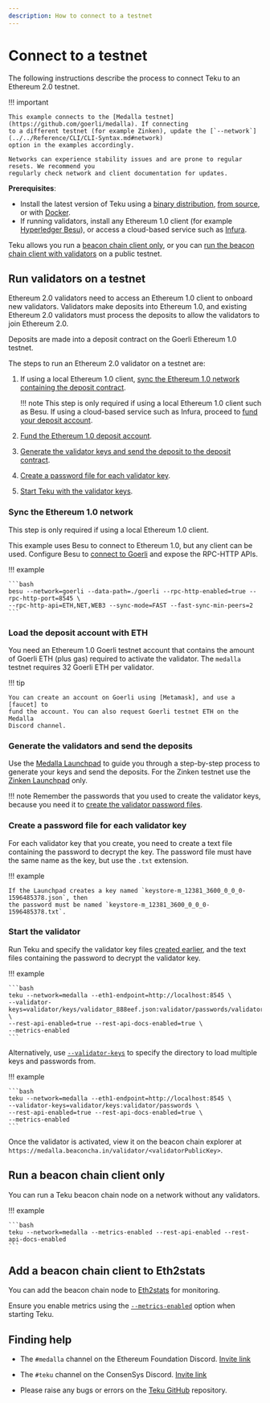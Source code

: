 ```yaml
---
description: How to connect to a testnet
---
```


# Connect to a testnet

The following instructions describe the process to connect Teku to an Ethereum 2.0 testnet.

!!! important

    This example connects to the [Medalla testnet](https://github.com/goerli/medalla). If connecting
    to a different testnet (for example Zinken), update the [`--network`](../../Reference/CLI/CLI-Syntax.md#network)
    option in the examples accordingly.

    Networks can experience stability issues and are prone to regular resets. We recommend you
    regularly check network and client documentation for updates.

**Prerequisites**:

* Install the latest version of Teku using a [binary distribution](Install-Binaries.md),
    [from source](Build-From-Source.md), or with [Docker](Run-Docker-Image.md).
* If running validators, install any Ethereum 1.0 client (for example [Hyperledger Besu]), or access a
    cloud-based service such as [Infura].

Teku allows you run a [beacon chain client only], or you can [run the beacon chain client
with validators] on a public testnet.

## Run validators on a testnet

Ethereum 2.0 validators need to access an Ethereum 1.0 client to onboard new validators.
Validators make deposits into Ethereum 1.0, and existing Ethereum 2.0 validators must
process the deposits to allow the validators to join Ethereum 2.0.

Deposits are made into a deposit contract on the Goerli Ethereum 1.0 testnet.

The steps to run an Ethereum 2.0 validator on a testnet are:

1. If using a local Ethereum 1.0 client, [sync the Ethereum 1.0 network containing
    the deposit contract](#sync-the-ethereum-10-network).

    !!! note
        This step is only required if using a local Ethereum 1.0 client such as Besu.
        If using a cloud-based service such as Infura, proceed to
        [fund your deposit account](#load-the-deposit-account-with-eth).

1. [Fund the Ethereum 1.0 deposit account](#load-the-deposit-account-with-eth).

1. [Generate the validator keys and send the deposit to the deposit
    contract](#generate-the-validators-and-send-the-deposits).

1. [Create a password file for each validator key](#create-a-password-file-for-each-validator-key).

1. [Start Teku with the validator keys](#start-the-validator).

### Sync the Ethereum 1.0 network

This step is only required if using a local Ethereum 1.0 client.

This example uses Besu to connect to Ethereum 1.0, but any client can be used.
Configure Besu to [connect to Goerli] and expose the RPC-HTTP APIs.

!!! example

    ```bash
    besu --network=goerli --data-path=./goerli --rpc-http-enabled=true --rpc-http-port=8545 \
    --rpc-http-api=ETH,NET,WEB3 --sync-mode=FAST --fast-sync-min-peers=2
    ```

### Load the deposit account with ETH

You need an Ethereum 1.0 Goerli testnet account that contains the amount of
Goerli ETH (plus gas) required to activate the validator. The `medalla` testnet
requires 32 Goerli ETH per validator.

!!! tip

    You can create an account on Goerli using [Metamask], and use a [faucet] to
    fund the account. You can also request Goerli testnet ETH on the Medalla
    Discord channel.

### Generate the validators and send the deposits

Use the [Medalla Launchpad] to guide you through a step-by-step process to generate your keys and
send the deposits. For the Zinken testnet use the [Zinken Launchpad] only.

!!! note
    Remember the passwords that you used to create the validator keys, because you need it to
    [create the validator password files](#create-a-password-file-for-each-validator-key).

### Create a password file for each validator key

For each validator key that you create, you need to create a text file containing the password
to decrypt the key. The password file must have the same name as the key, but use
the `.txt` extension.

!!! example

    If the Launchpad creates a key named `keystore-m_12381_3600_0_0_0-1596485378.json`, then
    the password must be named `keystore-m_12381_3600_0_0_0-1596485378.txt`.

### Start the validator

Run Teku and specify the validator key files [created earlier](#generate-the-validators-and-send-the-deposits),
and the text files containing the password to decrypt the validator key.

!!! example

    ```bash
    teku --network=medalla --eth1-endpoint=http://localhost:8545 \
    --validator-keys=validator/keys/validator_888eef.json:validator/passwords/validator_888eef.txt \
    --rest-api-enabled=true --rest-api-docs-enabled=true \
    --metrics-enabled
    ```

Alternatively, use [`--validator-keys`](../../Reference/CLI/CLI-Syntax.md#validator-keys) to
specify the directory to load multiple keys and passwords from.

!!! example

    ```bash
    teku --network=medalla --eth1-endpoint=http://localhost:8545 \
    --validator-keys=validator/keys:validator/passwords \
    --rest-api-enabled=true --rest-api-docs-enabled=true \
    --metrics-enabled
    ```

Once the validator is activated, view it on the beacon chain explorer at
`https://medalla.beaconcha.in/validator/<validatorPublicKey>`.

## Run a beacon chain client only

You can run a Teku beacon chain node on a network without any validators.

!!! example

    ```bash
    teku --network=medalla --metrics-enabled --rest-api-enabled --rest-api-docs-enabled
    ```

## Add a beacon chain client to Eth2stats

You can add the beacon chain node to [Eth2stats](https://eth2stats.io/add-node) for monitoring.

Ensure you enable metrics using the
[`--metrics-enabled`](../../Reference/CLI/CLI-Syntax.md#metrics-enabled) option when
starting Teku.

## Finding help

* The `#medalla` channel on the Ethereum Foundation Discord. [Invite link](https://discord.gg/zyZXUN7)

* The `#teku` channel on the ConsenSys Discord. [Invite link](https://discord.gg/aT5TcBQ)

* Please raise any bugs or errors on the [Teku GitHub](https://github.com/pegasyseng/teku/issues) repository.

<!-- links -->
[Hyperledger Besu]: https://besu.hyperledger.org/en/stable/HowTo/Get-Started/Install-Binaries/
[beacon chain client only]: #run-a-beacon-chain-client-only
[run the beacon chain client with validators]: #run-validators-on-a-testnet
[Metamask]: https://metamask.io/
[faucet]: https://faucet.goerli.mudit.blog/
[connect to Goerli]: https://besu.hyperledger.org/en/stable/HowTo/Get-Started/Starting-node/#run-a-node-on-goerli-testnet
[password protected V3 Keystore file]: https://docs.ethsigner.pegasys.tech/en/latest/Tutorials/Start-EthSigner/#create-password-and-key-files
[Infura]: https://infura.io/
[Launchpad]: https://medalla.launchpad.ethereum.org/
[Medalla Launchpad]: https://medalla.launchpad.ethereum.org/
[Zinken Launchpad]: https://zinken.launchpad.ethereum.org/
